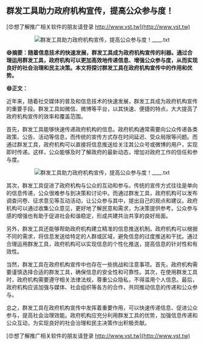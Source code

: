 ## **群发工具助力政府机构宣传，提高公众参与度！**

[😍想了解推广相关软件的朋友请登录 http://www.vst.tw](http://www.vst.tw)

 <center><img src="https://vst.tw/MP4/tuiguang/png/7.png" alt="群发工具助力政府机构宣传，提高公众参与度！____.txt"></center>

**😄摘要：随着信息技术的快速发展，群发工具成为政府机构宣传的利器。通过合理运用群发工具，政府机构可以更加高效地传递信息、增强公众参与度，从而实现良好的社会治理和民主决策。本文将探讨群发工具在政府机构宣传中的作用和优势。**

**😄正文：**

近年来，随着社交媒体的普及和信息技术的快速发展，群发工具成为政府机构宣传的重要手段。群发工具如微信、微博等平台，以其快速、便捷的特点，大大提高了政府机构宣传的效率和覆盖范围。

首先，群发工具能够快速传递政府机构的信息。政府机构通常需要向公众传递各类政策、公告、活动等信息，而传统的宣传方式存在时间延迟、受众局限等问题。而通过群发工具，政府机构可以直接将信息推送给关注其公众号或微博的用户，实现即时传递。这样，公众能够及时了解政府的最新动态，增加对政府工作的信任和参与度。

 <center><img src="https://vst.tw/MP4/tuiguang/png/6.png" alt="群发工具助力政府机构宣传，提高公众参与度！____.txt"></center>

其次，群发工具促进了政府机构与公众的互动和参与。传统的宣传方式往往是单向的信息传递，公众很难参与到决策和讨论中。而通过群发工具，政府机构可以发布调查问卷、征求意见等互动活动，让公众参与其中，提出自己的观点和建议。政府机构可以通过收集公众意见，更好地了解民意和需求，为决策提供参考。公众参与感的增强也有助于促进社会和谐稳定，形成共建共治共享的良好局面。

另外，群发工具还能够帮助政府机构建立精准的信息推送机制。政府机构可以根据不同的需求，将信息发送给特定的人群或区域，避免信息的过度推送和干扰。通过合理运用群发工具，政府机构可以实现信息的个性化推送，提高信息的针对性和有效性。

当然，群发工具在政府机构宣传中也存在一些挑战和注意事项。首先，政府机构需要谨慎选择合适的群发工具，确保信息的安全性和可靠性。其次，在使用群发工具时，政府机构需要遵守相关法律法规，尊重公众隐私，不得滥用个人信息。最后，政府机构应该加强与媒体、社会组织等各方的合作，共同推动信息的传递和公众参与。

总之，群发工具在政府机构宣传中发挥着重要作用，可以快速传递信息、促进公众参与，提高社会治理效能。政府机构应充分利用群发工具的优势，加强信息传递和公众互动，为实现良好的社会治理和民主决策作出积极贡献。

[😍想了解推广相关软件的朋友请登录 http://www.vst.tw](http://www.vst.tw)



